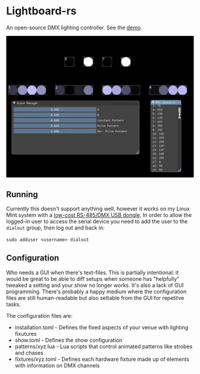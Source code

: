 # Lightboard-rs

An open-source DMX lighting controller. See the [demo](https://youtu.be/TAGh97YsDVg).

![Screenshot](https://raw.githubusercontent.com/superlou/lightboard-rs/master/screenshot.png)

## Running
Currently this doesn't support anything well, however it works on my Linux Mint system with a [low-cost RS-485/DMX USB dongle](https://amzn.to/36YWtbC). In order to allow the logged-in user to access the serial device you need to add the user to the `dialout` group, then log out and back in:

`sudo adduser <username> dialout`

## Configuration
Who needs a GUI when there's text-files. This is partially intentional: it would be great to be able to diff setups when someone has "helpfully" tweaked a setting and your show no longer works. It's also a lack of GUI programming. There's probably a happy medium where the configuration files are still human-readable but also settable from the GUI for repetitve tasks.

The configuration files are:

* installation.toml - Defines the fixed aspects of your venue with lighting fixutures
* show.toml - Defines the show configuration
* patterns/xyz.lua - Lua scripts that control animated patterns like strobes and chases
* fixtures/xyz.toml - Defines each hardware fixture made up of elements with information on DMX channels
